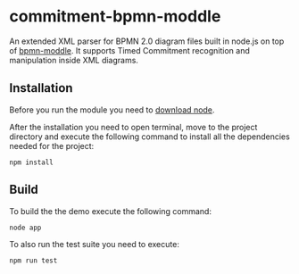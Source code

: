 # commitment-bpmn-moddle
An extended XML parser for BPMN 2.0 diagram files built in node.js on top of [bpmn-moddle](https://www.npmjs.org/package/bpmn-moddle). It supports Timed Commitment recognition and manipulation inside XML diagrams.

## Installation
Before you run the module you need to [download node](https://nodejs.org/it/).

After the installation you need to open terminal, move to the project directory and execute the following command to install all the dependencies needed for the project:

```
npm install
```

## Build
To build the the demo execute the following command:

```
node app
```

To also run the test suite you need to execute:

```
npm run test
```
